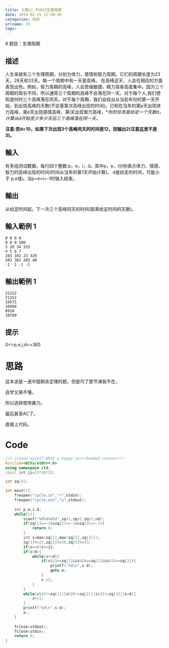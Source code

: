 ```yaml
---
title: 义冢oj P5032生理周期
date: 2019-02-15 12:39:56
categories: 同余
urlname: 25
tags:
---
```

<!--markdown--># 题目：生理周期

## 描述

人生来就有三个生理周期，分别为体力，感情和智力周期。它们的周期长度为23天，28天和33天。每一个周期中有一天是高峰。   在高峰这天，人会在相应的方面表现出色。例如，智力周期的高峰，人会思维敏捷，精力容易高度集中。因为三个周期的周长不同，所以通常三个周期的高峰不会落在同一天。对于每个人,我们想知道何时三个高峰落在同天。对于每个周期，我们会给出从当前年份的第一天开始，到出现高峰的天数(不定基第次高峰出现的时间)。已知在当年的第p天出现体力高峰，第e天出现感情高峰，第i天出现智力高峰，**你的任务是给定一个天数d，*计算从d开始至少多少天后三个高峰落在同一天。**

**注意:若d=10，如果下次出现3个高峰同天的时间是12，则输出2(注意这里不是3)。**

## 輸入

有多组测试数据，每行四个整数:p，e，i，d。其中p，e，i分别表示体力、情感、智力的高峰出现的时间(时间从当年的第1天开始计算)。 d是给定的时间，可能小于 p,e或i。当p=e=i=-1时输入结束。

## 輸出

从给定时间起，下一次三个高峰同天的时间(距离给定时间的天数)。

## 輸入範例 1                 

```
0 0 0 0
0 0 0 100
5 20 34 325
4 5 6 7
283 102 23 320
203 301 203 40
-1 -1 -1 -1
```

## 輸出範例 1

```
21252
21152
19575
16994
8910
10789
```

## 提示

0<=p,e,i,d<=365

# 思路

这本该是一道中国剩余定理的题，但是巧了那节课我不在，

自学又搞不懂，

所以选择使用暴力。

最后甚至AC了。

直接上代码。

# Code

```cpp
//I closed myself.What a happy zero-boomed contest!!!
#include<bits/stdc++.h>
using namespace std;
const int ji=23*28*33;

int zq[4];

int main(){
	freopen("cycle.in","r",stdin);
	freopen("cycle.out","w",stdout);
	
	int p,e,i,d;
	while(1){
		scanf("%d%d%d%d",zq+1,zq+2,zq+3,&d);
		if(zq[1]==-1&&zq[2]==-1&&zq[3]==-1){
			return 0;
		}
		int s=max(zq[1],max(zq[2],zq[3]));
		zq[1]%=23,zq[2]%=28,zq[3]%=33;
		if(s==0)s+=ji;
		if(s>d){
			while(s>=d){
				if(s%23==zq[1]&&s%28==zq[2]&&s%33==zq[3]){
					printf("%d\n",s-d);
					goto a;
				}
				s-=1;
			}
		}
		while(s%23!=zq[1]||s%28!=zq[2]||s%33!=zq[3]||s<d){
			s+=1;
		}
		printf("%d\n",s-d);
		a:;
	}
	
	fclose(stdout);
	fclose(stdin);
	return 0;
}
```

